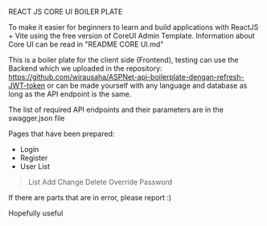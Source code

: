 REACT JS CORE UI BOILER PLATE

To make it easier for beginners to learn and build applications with ReactJS + Vite
using the free version of CoreUI Admin Template. Information about Core UI can be read in
"README CORE UI.md"

This is a boiler plate for the client side (Frontend), testing can use the Backend
which we uploaded in the repository: https://github.com/wirausaha/ASPNet-api-boilerplate-dengan-refresh-JWT-token
or can be made yourself with any language and database as long as the API endpoint is the same.

The list of required API endpoints and their parameters are in the swagger.json file

Pages that have been prepared:
- Login
- Register
- User List
> List
> Add
> Change
> Delete
> Override Password

If there are parts that are in error, please report :)

Hopefully useful
